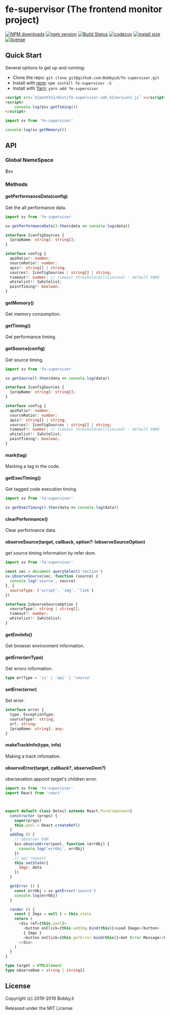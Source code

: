# fe-supervisor (The frontend monitor project)

[![NPM downloads](http://img.shields.io/npm/dm/fe-supervisor.svg?style=flat-square)](https://www.npmjs.com/package/fe-supervisor)
[![npm version](https://badge.fury.io/js/fe-supervisor.svg)](https://badge.fury.io/js/fe-supervisor)
[![Build Status](https://travis-ci.com/BobbyLH/fe-supervisor.svg?branch=master)](https://travis-ci.com/BobbyLH/fe-supervisor)
[![codecov](https://codecov.io/gh/BobbyLH/fe-supervisor/branch/master/graph/badge.svg)](https://codecov.io/gh/BobbyLH/fe-supervisor)
[![install size](https://packagephobia.now.sh/badge?p=fe-supervisor)](https://packagephobia.now.sh/result?p=fe-supervisor)
[![license](http://img.shields.io/npm/l/fe-supervisor.svg)](https://github.com/BobbyLH/fe-supervisor/blob/master/LICENSE)

## Quick Start

Several options to get up and running:

* Clone the repo: `git clone git@github.com:BobbyLH/fe-supervisor.git`
* Install with [npm](https://www.npmjs.com/package/fe-supervisor): `npm install fe-supervisor -S`
* Install with [Yarn](https://yarnpkg.com/en/package/fe-supervisor): `yarn add fe-supervisor`


```html
<script src=`${pathTo}/dist/fe-supervisor.sdk.${version}.js` ></script>
<script>
    console.log($sv.getTiming())
</script>
```

```javascript
import sv from 'fe-supervisor'

console.log(sv.getMemory())
```


## API

### Global NameSpace
$sv

### Methods
#### getPerformanceData(config)
Get the all performance data.
```javascript
import sv from 'fe-supervisor'

sv.getPerformanceData().then(data => console.log(data))
```
```typescript
interface IconfigSources {
  [propName: string]: string[];
}

interface config {
  apiRatio?: number;
  sourceRatio?: number;
  apis?: string[] | string;
  sources?: IconfigSources | string[] | string;
  timeout?: number; // timeout threshold(millisecond) - default 2000
  whitelist?: Iwhitelist;
  paintTiming?: boolean;
}
```

#### getMemory()
Get memory consumption.

#### getTiming()
Get performance timing.

#### getSource(config)
Get source timing.
```javascript
import sv from 'fe-supervisor'

sv.getSource().then(data => console.log(data))
```
```typescript
interface IconfigSources {
  [propName: string]: string[];
}

interface config {
  apiRatio?: number;
  sourceRatio?: number;
  apis?: string[] | string;
  sources?: IconfigSources | string[] | string;
  timeout?: number; // timeout threshold(millisecond) - default 2000
  whitelist?: Iwhitelist;
  paintTiming?: boolean;
}
```

#### mark(tag)
Marking a tag in the code.

#### getExecTiming()
Get tagged code execution timing.
```javascript
import sv from 'fe-supervisor'

sv.getExecTiming().then(data => console.log(data))
```

#### clearPerformance()
Clear performance data.

#### observeSource(target, callback, option?: IobserveSourceOption)
get source timing information by refer dom.
```javascript
import sv from 'fe-supervisor'

const sec = document.querySelect('section')
sv.observeSource(sec, function (source) {
  console.log('source', source)
}, {
  sourceType: ['script', 'img', 'link']
})
```
```typescript
interface IobserveSourceOption {
  sourceType?: string | string[];
  timeout?: number;
  whitelist?: Iwhitelist;
}
```

#### getEnvInfo()
Get browser environment information.

#### getError(errType)
Get errors information.
```typescript
type errType = 'js' | 'api' | 'source'
```

#### setError(error)
Set error.
```typescript
interface error {
  type: ExceptionType;
  sourceType?: string;
  url: string;
  [propName: string]: any;
}
```
#### makeTrackInfo(type, info)
Making a track infomation.

#### observeError(target, callback?, observeDom?)
obersevation appoint target's children error.
```javascript
import sv from 'fe-supervisor'
import React from 'react'



export default class Detail extends React.PureComponent{
  constructor (props) {
    super(props)
    this.pool = React.createRef()
  }
  addImg () {
    // observer DOM
    $sv.observeError(pool, function (errObj) {
      console.log('errObj', errObj)
    })
    // api request
    this.setState({
      Imgs: data
    })
  }

  getError () {
    const errObj = sv.getError('source')
    console.log(errObj)
  }

  render () {
    const { Imgs = null } = this.state
    return (
      <div ref={this.pool}>
        <button onClick={this.addImg.bind(this)}>Load Image</button>
        { Imgs }
        <button onClick={this.getError.bind(this)}>Get Error Message</button>
      </div>
    )
  }
}
```
```typescript
type target = HTMLElement
type observeDom = string | string[]
```


## License

Copyright (c) 2019-2019 Bobby.li

Released under the MIT License